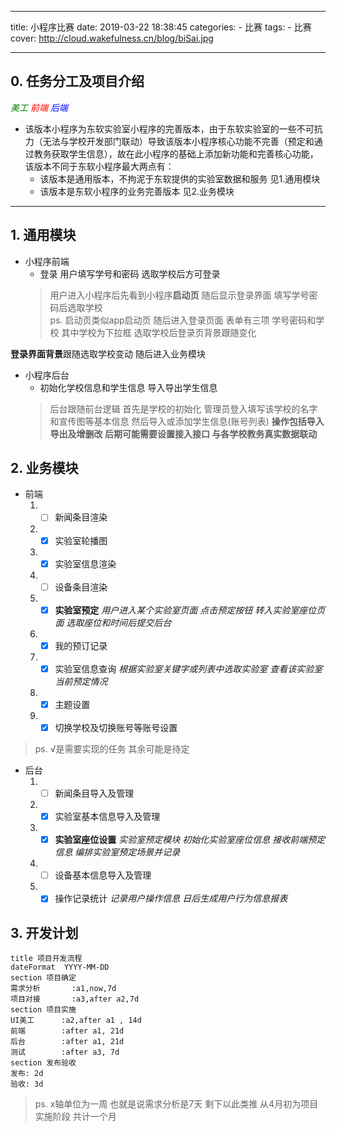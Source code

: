 
---
title: 小程序比赛
date: 2019-03-22 18:38:45
categories: 
    - 比赛
tags: 
    - 比赛
cover: http://cloud.wakefulness.cn/blog/biSai.jpg

---




## 0. 任务分工及项目介绍
 <i class="icon-star" style="color:green">美工</i> <i class="icon-star" style="color:red">前端</i> <i class="icon-star" style="color:blue">后端</i>
 
*  该版本小程序为东软实验室小程序的完善版本，由于东软实验室的一些不可抗力（无法与学校开发部门联动）导致该版本小程序核心功能不完善（预定和通过教务获取学生信息），故在此小程序的基础上添加新功能和完善核心功能，该版本不同于东软小程序最大两点有：
    * 该版本是通用版本，不拘泥于东软提供的实验室数据和服务 见1.通用模块
    * 该版本是东软小程序的业务完善版本 见2.业务模块 
***
## 1. 通用模块

* 小程序前端 <i class="icon-star" style="color:red"></i> <i class="icon-star" style="color:green"></i>
    * 登录 用户填写学号和密码 选取学校后方可登录 
    > 用户进入小程序后先看到小程序**启动页**  随后显示登录界面 填写学号密码后选取学校  
    > ps. 启动页类似app启动页 随后进入登录页面 表单有三项 学号密码和学校 其中学校为下拉框 选取学校后登录页背景跟随变化
        

**登录界面背景**跟随选取学校变动 随后进入业务模块  


* 小程序后台 <i class="icon-star" style="color:red"></i> <i class="icon-star" style="color:blue"></i>
    * 初始化学校信息和学生信息 导入导出学生信息
    > 后台跟随前台逻辑 首先是学校的初始化 管理员登入填写该学校的名字和宣传图等基本信息 然后导入或添加学生信息(账号列表) **操作包括导入导出及增删改 后期可能需要设置接入接口 与各学校教务真实数据联动** 
## 2. 业务模块
* 前端 <i class="icon-star" style="color:red"></i> <i class="icon-star" style="color:green"></i>
    1. - [ ] 新闻条目渲染  
    2. - [x] 实验室轮播图
    3. - [x] 实验室信息渲染 
    4. - [ ] 设备条目渲染
    5. - [x] **实验室预定** *用户进入某个实验室页面 点击预定按钮 转入实验室座位页面 选取座位和时间后提交后台* 
    6. - [x] 我的预订记录 
    7. - [x] 实验室信息查询 *根据实验室关键字或列表中选取实验室 查看该实验室当前预定情况*
    8. - [x] 主题设置
    9. - [x] 切换学校及切换账号等账号设置
    
> ps. √是需要实现的任务 其余可能是待定 

* 后台 <i class="icon-star" style="color:red"></i><i class="icon-star" style="color:blue"></i>
    1. - [ ] 新闻条目导入及管理
    2. - [x] 实验室基本信息导入及管理
    3. - [x] **实验室座位设置** *实验室预定模块 初始化实验室座位信息 接收前端预定信息 编排实验室预定场景并记录*
    4. - [ ] 设备基本信息导入及管理
    5. - [x] 操作记录统计 *记录用户操作信息 日后生成用户行为信息报表*
## 3. 开发计划
```gantt
title 项目开发流程
dateFormat  YYYY-MM-DD
section 项目确定
需求分析       :a1,now,7d
项目对接       :a3,after a2,7d
section 项目实施
UI美工      :a2,after a1 , 14d
前端        :after a1, 21d
后台        :after a1, 21d
测试        :after a3, 7d
section 发布验收
发布: 2d
验收: 3d
```
> ps. x轴单位为一周 也就是说需求分析是7天 剩下以此类推 从4月初为项目实施阶段  共计一个月

